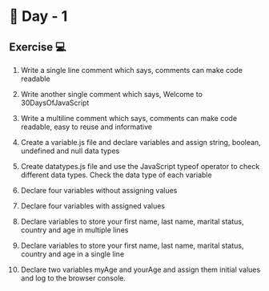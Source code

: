 # 🔖 Day - 1 

## Exercise  💻

   1. Write a single line comment which says, comments can make code readable

   2. Write another single comment which says, Welcome to 30DaysOfJavaScript

   3. Write a multiline comment which says, comments can make code readable, easy to reuse and informative

   4. Create a variable.js file and declare variables and assign string, boolean, undefined and null data types

   5. Create datatypes.js file and use the JavaScript typeof operator to check different data types. Check the data type of each variable

   6. Declare four variables without assigning values

   7. Declare four variables with assigned values

   8. Declare variables to store your first name, last name, marital status, country and age in multiple lines

   9. Declare variables to store your first name, last name, marital status, country and age in a single line

   10. Declare two variables myAge and yourAge and assign them initial values and log to the browser console.
